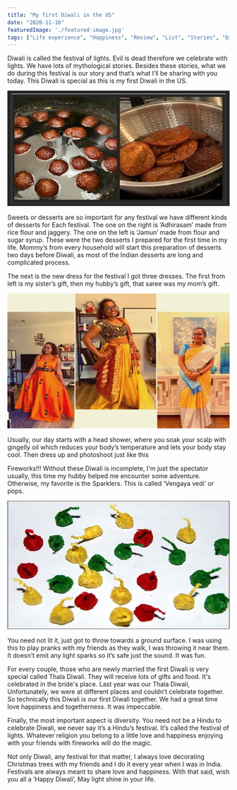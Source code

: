```yaml
---
title: "My first Diwali in the US"
date: "2020-11-16"
featuredImage: './featured-image.jpg'
tags: ["Life experience", "Happiness", "Review", "List", "Stories", "Diwali"]
---
```

Diwali is called the festival of lights. Evil is dead therefore we celebrate with lights. We have lots of mythological stories. Besides these stories, what we do during this festival is our story and that’s what I’ll be sharing with you today. This Diwali is special as this is my first Diwali in the US.

![](./1.jpg)

Sweets or desserts are so important for any festival we have different kinds of desserts for Each festival. The one on the right is ‘Adhirasam’ made from rice flour and jaggery. The one on the left is ‘Jamun’ made from flour and sugar syrup. These were the two desserts I prepared for the first time in my life. Mommy’s from every household will start this preparation of desserts two days before Diwali, as most of the Indian desserts are long and complicated process.

The next is the new dress for the festival I got three dresses. The first from left is my sister’s gift, then my hubby’s gift, that saree was my mom’s gift.

![](./2.jpg)

Usually, our day starts with a head shower, where you soak your scalp with gingelly oil which reduces your body’s temperature and lets your body stay cool. Then dress up and photoshoot just like this

Fireworks!!! Without these Diwali is incomplete, I'm just the spectator usually, this time my hubby helped me encounter some adventure. Otherwise, my favorite is the Sparklers. This is called ‘Vengaya vedi’ or pops. 

![](./3.jpg)

You need not lit it, just got to throw towards a ground surface. I was using this to play pranks with my friends as they walk, I was throwing it near them. It doesn’t emit any light sparks so it’s safe just the sound. It was fun.

For every couple, those who are newly married the first Diwali is very special called Thala Diwali. They will receive lots of gifts and food. It's celebrated in the bride's place. Last year was our Thala Diwali, Unfortunately, we were at different places and couldn’t celebrate together. So technically this Diwali is our first Diwali together. We had a great time love happiness and togetherness. It was impeccable.

Finally, the most important aspect is diversity. You need not be a Hindu to celebrate Diwali, we never say it’s a Hindu’s festival. It’s called the festival of lights. Whatever religion you belong to a little love and happiness enjoying with your friends with fireworks will do the magic. 

Not only Diwali, any festival for that matter, I always love decorating Christmas trees with my friends and I do it every year when I was in India. Festivals are always meant to share love and happiness. With that said, wish you all a ‘Happy Diwali’, May light shine in your life.